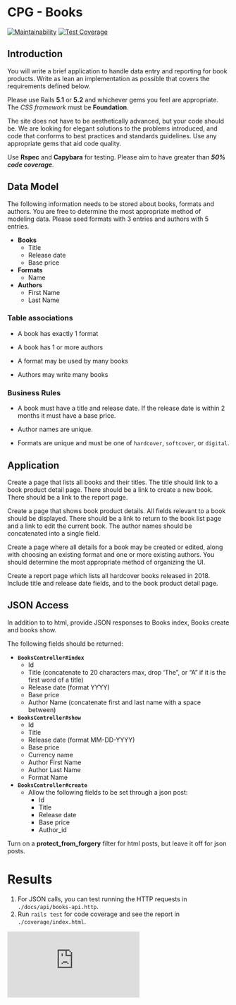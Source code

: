 # CPG - Books

[![Maintainability](https://api.codeclimate.com/v1/badges/f7e10d0e67f3a34506fb/maintainability)](https://codeclimate.com/github/leomperes/cpg-books/maintainability)
[![Test Coverage](https://api.codeclimate.com/v1/badges/f7e10d0e67f3a34506fb/test_coverage)](https://codeclimate.com/github/leomperes/cpg-books/test_coverage)

## Introduction

You will write a brief application to handle data entry and reporting for book
products. Write as lean an implementation as possible that covers the requirements
defined below.

Please use Rails **5.1** or **5.2** and whichever gems you feel are appropriate. The _CSS
framework_ must be **Foundation**.

The site does not have to be aesthetically advanced, but your code should be. We are
looking for elegant solutions to the problems introduced, and code that conforms to
best practices and standards guidelines. Use any appropriate gems that aid code
quality.

Use **Rspec** and **Capybara** for testing. Please aim to have greater than _**50% code
coverage**_.

## Data Model

The following information needs to be stored about books, formats and authors. You
are free to determine the most appropriate method of modeling data. Please seed
formats with 3 entries and authors with 5 entries.

+   **Books**
    +   Title
    +   Release date
    +   Base price
+   **Formats**
    +   Name
+   **Authors**
    +   First Name
    +   Last Name

### Table associations

+   A book has exactly 1 format

+   A book has 1 or more authors

+   A format may be used by many books

+   Authors may write many books

### Business Rules

+   A book must have a title and release date. If the release date is within
    2 months it must have a base price.

+   Author names are unique.

+   Formats are unique and must be one of `hardcover`, `softcover`, or `digital`.

## Application

Create a page that lists all books and their titles. The title should link to a book
product detail page. There should be a link to create a new book. There should be a
link to the report page.

Create a page that shows book product details. All fields relevant to a book should
be displayed. There should be a link to return to the book list page and a link to edit
the current book. The author names should be concatenated into a single field.

Create a page where all details for a book may be created or edited, along with
choosing an existing format and one or more existing authors. You should determine
the most appropriate method of organizing the UI.

Create a report page which lists all hardcover books released in 2018. Include title
and release date fields, and to the book product detail page.

## JSON Access

In addition to to html, provide JSON responses to Books index, Books create and
books show.

The following fields should be returned:

+   **`BooksController#index`**
    +   Id
    +   Title (concatenate to 20 characters max, drop ‘The”, or “A” if it is the first word of a title)
    +   Release date (format YYYY)
    +   Base price
    +   Author Name (concatenate first and last name with a space between)
+   **`BooksController#show`**
    +   Id
    +   Title
    +   Release date (format MM-DD-YYYY)
    +   Base price
    +   Currency name
    +   Author First Name
    +   Author Last Name
    +   Format Name
+   **`BooksController#create`**
    +   Allow the following fields to be set through a json post:
        +   Id
        +   Title
        +   Release date
        +   Base price
        +   Author_id

Turn on a **protect_from_forgery** filter for html posts, but leave it off for json posts.


# Results

1.  For JSON calls, you can test running the HTTP requests in `./docs/api/books-api.http`.
2.  Run `rails test` for code coverage and see the report in `./coverage/index.html`.


[![Analytics](https://ga-beacon.appspot.com/UA-25165099-7/cpg-books/README.md?flat)](https://github.com/leomperes/cpg-books "CPG - Books")
